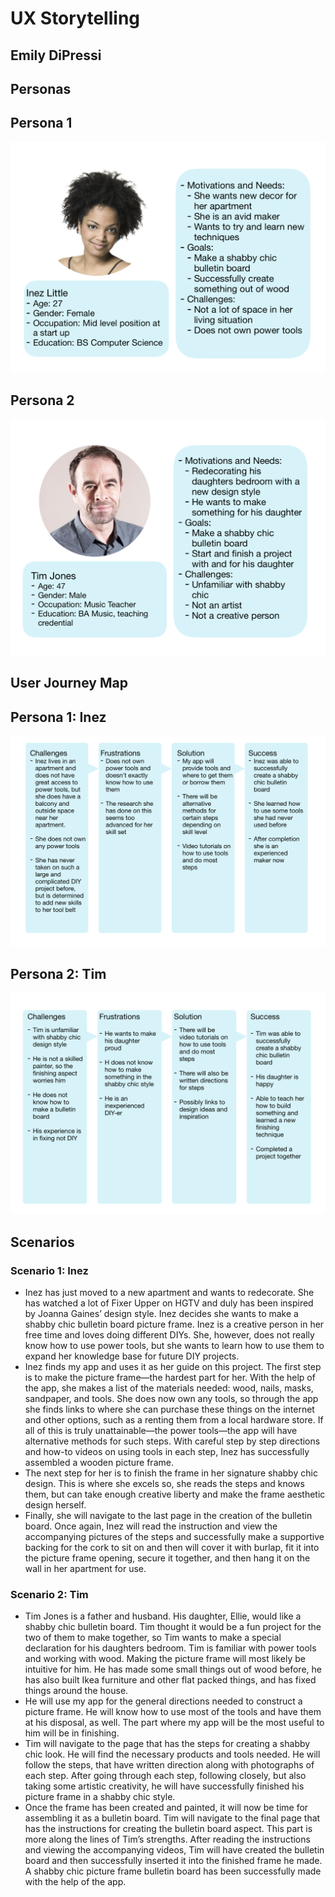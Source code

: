 # UX Storytelling

## Emily DiPressi 

## Personas 

## Persona 1 
![InezPersona](Inezpersona.png) 

## Persona 2 
![TimPersona](timpersona.png) 

## User Journey Map 

## Persona 1: Inez
![InezJourney](inezjourney.png)

## Persona 2: Tim
![TimJourney](timjourney.png) 

## Scenarios 

### Scenario 1: Inez 
* Inez has just moved to a new apartment and wants to redecorate. She has watched a lot of Fixer Upper on HGTV and duly has been inspired by Joanna Gaines’ design style. Inez decides she wants to make a shabby chic bulletin board picture frame. Inez is a creative person in her free time and loves doing different DIYs. She, however, does not really know how to use power tools, but she wants to learn how to use them to expand her knowledge base for future DIY projects.
* Inez finds my app and uses it as her guide on this project. The first step is to make the picture frame—the hardest part for her. With the help of the app, she makes a list of the materials needed: wood, nails, masks, sandpaper, and tools. She does now own any tools, so through the app she finds links to where she can purchase these things on the internet and other options, such as a renting them from a local hardware store. If all of this is truly unattainable—the power tools—the app will have alternative methods for such steps. With careful step by step directions and how-to videos on using tools in each step, Inez has successfully assembled a wooden picture frame. 
* The next step for her is to finish the frame in her signature shabby chic design. This is where she excels so, she reads the steps and knows them, but can take enough creative liberty and make the frame aesthetic design herself. 
* Finally, she will navigate to the last page in the creation of the bulletin board. Once again, Inez will read the instruction and view the accompanying pictures of the steps and successfully make a supportive backing for the cork to sit on and then will cover it with burlap, fit it into the picture frame opening, secure it together, and then hang it on the wall in her apartment for use. 

### Scenario 2: Tim 
* Tim Jones is a father and husband. His daughter, Ellie, would like a shabby chic bulletin board. Tim thought it would be a fun project for the two of them to make together, so Tim wants to make a special declaration for his daughters bedroom. Tim is familiar with power tools and working with wood. Making the picture frame will most likely be intuitive for him. He has made some small things out of wood before, he has also built Ikea furniture and other flat packed things, and has fixed things around the house. 
* He will use my app for the general directions needed to construct a picture frame. He will know how to use most of the tools and have them at his disposal, as well. The part where my app will be the most useful to him will be in finishing. 
* Tim will navigate to the page that has the steps for creating a shabby chic look. He will find the necessary products and tools needed. He will follow the steps, that have written direction along with photographs of each step. After going through each step, following closely, but also taking some artistic creativity, he will have successfully finished his picture frame in a shabby chic style. 
* Once the frame has been created and painted, it will now be time for assembling it as a bulletin board. Tim will navigate to the final page that has the instructions for creating the bulletin board aspect. This part is more along the lines of Tim’s strengths. After reading the instructions and viewing the accompanying videos, Tim will have created the bulletin board and then successfully inserted it into the finished frame he made. A shabby chic picture frame bulletin board has been successfully made with the help of the app. 
